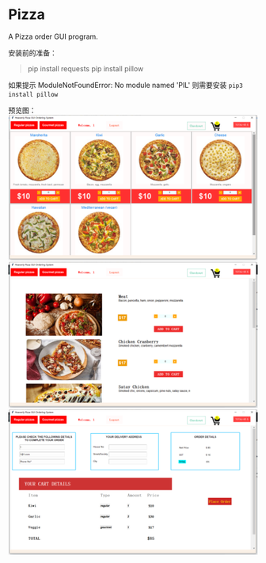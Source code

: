 # Pizza
A Pizza order GUI program.

安装前的准备：

>pip install requests
>pip install pillow

如果提示 ModuleNotFoundError: No module named 'PIL'
则需要安装 
`pip3 install pillow`

预览图：
![avatar](figure/1.png)
![avatar](figure/2.png)
![avatar](figure/3.png)